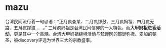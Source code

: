 # mazu
台湾民间流行着一句谚语：“正月疯查某、二月疯锣鼓、三月疯妈祖、四月疯无路、五月疯撑渡……。”
三月疯妈祖是台湾民间信仰的一大特色，而**大甲妈祖进香活动**，更是其中一个高潮。台湾大甲妈祖绕境活动与梵谛冈的耶诞弥撒、麦加的朝圣，被discovery评选为世界三大的宗教盛事。
